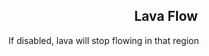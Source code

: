 <h2 style="text-align:center;"> Lava Flow </h2>

If disabled, lava will stop flowing in that region

